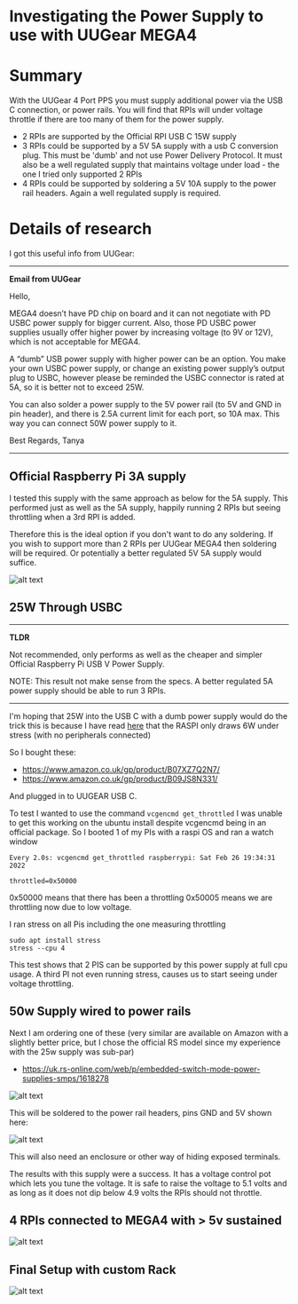 # Investigating the Power Supply to use with UUGear MEGA4

# Summary

With the UUGear 4 Port PPS you must supply additional power via the USB C 
connection, or power rails. You will find that RPIs will under voltage throttle
if there are too many of them for the power supply.
- 2 RPIs are supported by the Official RPI USB C 15W supply
- 3 RPIs could be supported by a 5V 5A supply with a usb C conversion plug. This 
  must be 'dumb' and not use Power Delivery Protocol. It must also be a 
  well regulated supply that maintains voltage under load - the one I tried 
  only supported 2 RPIs
- 4 RPIs could be supported by soldering a 5V 10A supply to the power rail headers.
  Again a well regulated supply is required.

# Details of research
I got this useful info from UUGear:

---
**Email from UUGear**

Hello,

MEGA4 doesn’t have PD chip on board and it can not negotiate with PD USBC power supply for bigger current. Also, those PD USBC power supplies usually offer higher power by increasing voltage (to 9V or 12V), which is not acceptable for MEGA4.

A “dumb” USB power supply with higher power can be an option. You make your own USBC power supply, or change an existing power supply’s output plug to USBC, however please be reminded the USBC connector is rated at 5A, so it is better not to exceed 25W.

You can also solder a power supply to the 5V power rail (to 5V and GND in pin header), and there is 2.5A current limit for each port, so 10A max. This way you can connect 50W power supply to it.

Best Regards,
Tanya

---

## Official Raspberry Pi 3A supply

I tested this supply with the same approach as below for the 5A supply.
This performed just as well as the 5A supply, happily running 2 RPIs but
seeing throttling when a 3rd RPI is added.

Therefore this is the ideal option if you don't want to do any soldering. If 
you wish to support more than 2 RPIs per UUGear MEGA4 then soldering will
be required. Or potentially a better regulated 5V 5A supply would suffice.

![alt text](images/pipower.png)


## 25W Through USBC

----
**TLDR**

Not recommended, only performs as well as the cheaper and simpler
Official Raspberry Pi USB V Power Supply.

NOTE: This result not make sense from the specs. A better regulated 5A power supply 
should be able to run 3 RPIs.

----

I'm hoping that 25W into the USB C with a dumb power supply would do the trick
this is because I have read 
[here](https://uni.hi.is/helmut/2021/06/07/power-consumption-of-raspberry-pi-4-versus-intel-j4105-system/#:~:text=The%20Raspberry%20Pi%204%20consumed,5.4%20W%20and%205.5%20W.)
that the RASPI only draws 6W under stress
(with no peripherals connected)

So I bought these:
- https://www.amazon.co.uk/gp/product/B07XZ7Q2N7/
- https://www.amazon.co.uk/gp/product/B09JS8N331/

And plugged in to UUGEAR USB C.

To test I wanted to use the command `vcgencmd get_throttled` I was unable to
get this working on the ubuntu install despite vcgencmd being in an official
package. So I booted 1 of my PIs with a raspi OS and ran a watch window

```
Every 2.0s: vcgencmd get_throttled raspberrypi: Sat Feb 26 19:34:31 2022

throttled=0x50000

```

0x50000 means that there has been a throttling
0x50005 means we are throttling now due to low voltage.

I ran stress on all Pis including the one measuring throttling
```
sudo apt install stress
stress --cpu 4
```

This test shows that 2 PIS can be supported by this power supply at full
cpu usage. A third PI not even running stress, causes us to start seeing
under voltage throttling.

## 50w Supply wired to power rails

Next I am ordering one of these (very similar are available on Amazon with 
a slightly better price, but I chose the official RS model since my
experience with the 25w supply was sub-par)
- https://uk.rs-online.com/web/p/embedded-switch-mode-power-supplies-smps/1618278

![alt text](images/ps10a.png)

This will be soldered to the power rail headers, pins GND and 5V shown here:

![alt text](images/header.png)

This will also need an enclosure or other way of hiding exposed terminals.

The results with this supply were a success. It has a voltage control pot 
which lets you tune the voltage. It is safe to raise the voltage to
5.1 volts and as long as it does not dip below 4.9 volts the RPIs should
not throttle.

## 4 RPIs connected to MEGA4 with > 5v sustained


![alt text](images/100wsupply.png)

## Final Setup with custom Rack


![alt text](images/100wfinal.png)


